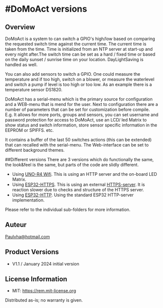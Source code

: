 #DoMoAct versions
===========================================================

## Overview
DoMoAct is a system to can switch a GPIO's high/low based on comparing the requested switch time against the current time. The current time is taken from the time. Time is initialized from an NTP server at start-up and every night after.The switch time can be set as a hard / fixed time or based on the daily sunset / sunrise time on your location. DayLightSaving is handled as well. <br>

You can also add sensors to switch a GPIO. One could measure the temperature and if too high, switch on a blower, or measure the waterlevel and switch a pump if level is too high or too low. As an example there is a temperature sensor DS1820.<br>

DoMoAct has a serial-menu which is the primary source for configuration and a WEB-menu that is mend for the user. Next to configuration there are a number of parameters that can be set for customization before compile. E.g. It allows for  more ports, groups and sensors, you can set username and password protection for access to DoMoAct, use an LCD/ led Matrix to show status and switch information, store sensor specific information in the EEPROM or SPIFFS. etc.

It contains a buffer of the last 50 switches actions (this can be extended) that can recalled with the serial-menu. The Web-interface can be set to different background themes.

##Different versions
There are 3 versions which do functionally the same, the look&feel is the same,  but parts of the code are slidly different.

* Using [UNO-R4 Wifi](https://github.com/paulvha/domoact/tree/main/UNOR4). This is using an HTTP server and the on-board LED Matrix.
* Using [ESP32-HTTPS](https://github.com/paulvha/domoact/tree/main/ESP32-HTTPS). This is using an external [HTTPS-server](https://github.com/fhessel/esp32_https_server). It is reaction slower due to checks and structure of the HTTPS server.
* Using [ESP32-HTTP](https://github.com/paulvha/domoact/tree/main/ESP32-HTTP). Using the standard ESP32 HTTP-server implementation.

Please refer to the individual sub-folders for more information.

## Auteur
Paulvha@hotmail.com

## Product Versions
* V1.1 / January 2024 initial version

## License Information
* MIT: https://rem.mit-license.org

Distributed as-is; no warranty is given.

